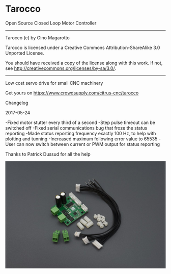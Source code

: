 # Tarocco
Open Source Closed Loop Motor Controller

----------------------------------------------------------------------
Tarocco (c) by Gino Magarotto

Tarocco is licensed under a
Creative Commons Attribution-ShareAlike 3.0 Unported License.

You should have received a copy of the license along with this
work.  If not, see <http://creativecommons.org/licenses/by-sa/3.0/>.

----------------------------------------------------------------------
Low cost servo drive for small CNC machinery

Get yours on https://www.crowdsupply.com/citrus-cnc/tarocco

Changelog

2017-05-24

-Fixed motor stutter every third of a second
-Step pulse timeout can be switched off
-Fixed serial communications bug that froze the status reporting
-Made status reporting frequency exactly 100 Hz, to help with plotting and tunning
-Increased maximum following error value to 65535
-User can now switch between current or PWM output for status reporting

Thanks to Patrick Dussud for all the help

![drive](/Images/tarocco-extras.jpg)
